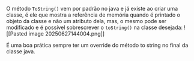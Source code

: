 O método `ToString()` vem por padrão no java e já existe ao criar uma classe, é ele que mostra a referência de memória quando é printado o objeto da classe e não um atributo dela, mas, o mesmo pode ser modificado e é possível sobrescrever o `toString()` na classe desejada:
![[Pasted image 20250627144004.png]]

É uma boa prática sempre ter um override do método to string no final da classe java.